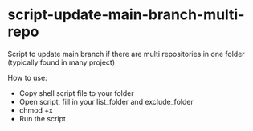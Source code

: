 # script-update-main-branch-multi-repo
Script to update main branch if there are multi repositories in one folder (typically found in many project)

How to use: 
  - Copy shell script file to your folder
  - Open script, fill in your list_folder and exclude_folder
  - chmod +x
  - Run the script
